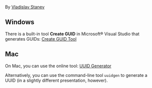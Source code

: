 By [Vladislav Stanev](mailto:vstanev@nemetschek.net)

## Windows

There is a built-in tool **Create GUID** in Microsoft® Visual Studio that generates GUIDs: [Create GUID Tool](http://msdn2.microsoft.com/en-us/library/aa475087.aspx)

## Mac

On Mac, you can use the online tool: [UUID Generator](https://www.uuidgenerator.net)

Alternatively, you can use the command-line tool `uuidgen` to generate a UUID (in a slightly different presentation, however).
